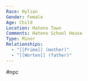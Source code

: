 ```yaml
---
Race: Hylian
Gender: Female
Age: Child
Location: Hateno Town
Comments: Hateno School House
Type: Minor
Relationships:
  - "[[Prima]] (mother)"
  - "[[Worten]] (father)"
---
```

 #npc 


